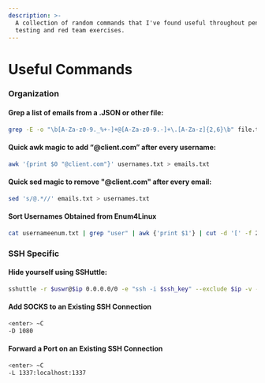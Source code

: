 ```yaml
---
description: >-
  A collection of random commands that I've found useful throughout penetration
  testing and red team exercises.
---
```


# Useful Commands

### Organization

#### Grep a list of emails from a .JSON or other file:

```bash
grep -E -o "\b[A-Za-z0-9._%+-]+@[A-Za-z0-9.-]+\.[A-Za-z]{2,6}\b" file.txt
```

#### Quick awk magic to add “@client.com” after every username:

```bash
awk '{print $0 "@client.com"}' usernames.txt > emails.txt
```

#### Quick sed magic to remove "@client.com" after every email:

```bash
sed 's/@.*//' emails.txt > usernames.txt
```

#### Sort Usernames Obtained from Enum4Linux&#x20;

```bash
cat usernameenum.txt | grep "user" | awk {'print $1'} | cut -d '[' -f 2 | cut -d ']' -f 1 | sort -u -f > UsernameList.txt
```

### SSH Specific

#### Hide yourself using SSHuttle:

```bash
sshuttle -r $uswr@$ip 0.0.0.0/0 -e "ssh -i $ssh_key" --exclude $ip -v --method tproxy
```

#### Add SOCKS to an Existing SSH Connection

```bash
<enter> ~C
-D 1080
```

#### Forward a Port on an Existing SSH Connection

```bash
<enter> ~C
-L 1337:localhost:1337
```
